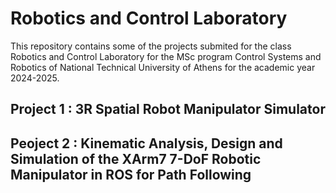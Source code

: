 # Robotics and Control Laboratory

This repository contains some of the projects submited for the class Robotics and Control Laboratory for the MSc program Control Systems and Robotics of National Technical University of Athens for the academic year 2024-2025.

## Project 1 : 3R Spatial Robot Manipulator Simulator

## Peoject 2 : Kinematic Analysis, Design and Simulation of the XArm7 7-DoF Robotic Manipulator in ROS for Path Following


